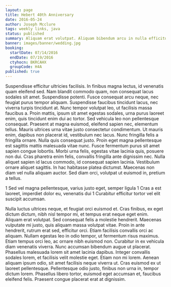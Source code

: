 ```yaml
---
layout: page
title: Hebert 40th Anniversary
date: 2016-05-24
author: Joseph Mcclure
tags: weekly links, java
status: published
summary: Aliquam erat volutpat. Aliquam bibendum arcu in nulla efficitur placerat.
banner: images/banner/wedding.jpg
booking:
  startDate: 07/14/2016
  endDate: 07/19/2016
  ctyhocn: BKRCAHX
  groupCode: H4A
published: true
---
```

Suspendisse efficitur ultricies facilisis. In finibus magna lectus, id venenatis quam eleifend sed. Nam blandit commodo quam, non consequat lacus sodales sit amet. Suspendisse potenti. Fusce consequat arcu neque, nec feugiat purus tempor aliquam. Suspendisse faucibus tincidunt lacus, nec viverra turpis tincidunt at. Nunc tempor volutpat leo, ut facilisis massa faucibus a. Proin mattis, ipsum sit amet egestas sodales, urna purus laoreet enim, quis tincidunt enim dui ac tortor. Sed vehicula leo non pellentesque consequat. Praesent at magna euismod, eleifend sapien nec, elementum tellus. Mauris ultrices urna vitae justo consectetur condimentum. Ut mauris enim, dapibus non placerat id, vestibulum nec lacus.
Nunc fringilla felis a fringilla ornare. Nulla quis consequat justo. Proin eget magna pellentesque est sagittis mattis malesuada vitae nunc. Fusce fermentum purus sit amet sapien congue lobortis. Morbi urna felis, egestas vitae lacinia quis, posuere non dui. Cras pharetra enim felis, convallis fringilla ante dignissim nec. Nulla aliquet sapien id lacus commodo, id consequat sapien lacinia. Vestibulum ornare aliquet sagittis. In hac habitasse platea dictumst. Maecenas non diam vel nulla aliquam auctor. Sed diam orci, volutpat ut euismod in, pretium a tellus.

1 Sed vel magna pellentesque, varius justo eget, semper ligula
1 Cras a est laoreet, imperdiet dolor eu, venenatis dui
1 Curabitur efficitur tortor vel elit suscipit accumsan.

Nulla luctus ultrices neque, et feugiat orci euismod et. Cras finibus, ex eget dictum dictum, nibh nisl tempor mi, et tempus erat neque eget enim. Aliquam erat volutpat. Sed consequat felis a molestie hendrerit. Maecenas vulputate mi justo, quis aliquam massa volutpat vitae. Proin in ante hendrerit, rutrum erat sed, efficitur orci. Etiam facilisis convallis orci ac aliquam. Nullam egestas leo in odio tempor, ut fermentum risus maximus.
Etiam tempus orci leo, ac ornare nibh euismod non. Curabitur in ex vehicula diam venenatis viverra. Nunc accumsan bibendum augue ut placerat. Phasellus malesuada lorem sit amet lacinia dapibus. Integer convallis sodales lorem, et facilisis velit molestie eget. Etiam non mi lorem. Aenean aliquam ipsum odio, sit amet facilisis neque viverra ut. Cras euismod ex ut laoreet pellentesque. Pellentesque odio justo, finibus non urna in, tempor dictum lorem. Phasellus libero tortor, euismod eget accumsan et, faucibus eleifend felis. Praesent congue placerat erat at dignissim.
